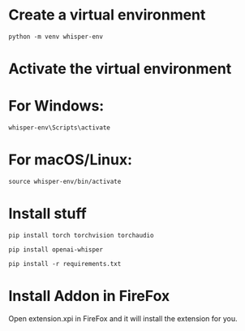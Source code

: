 # Create a virtual environment
`python -m venv whisper-env`

# Activate the virtual environment
# For Windows:
`whisper-env\Scripts\activate`

# For macOS/Linux:
`source whisper-env/bin/activate`

# Install stuff
`pip install torch torchvision torchaudio`

`pip install openai-whisper`

`pip install -r requirements.txt`

# Install Addon in FireFox

Open extension.xpi in FireFox and it will install the extension for you.